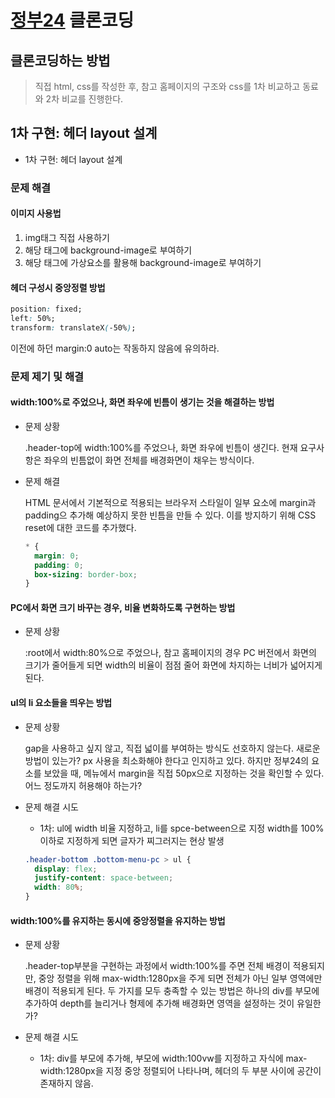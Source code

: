 # [정부24](https://www.gov.kr/portal/main/nologin) 클론코딩

## 클론코딩하는 방법

> 직접 html, css를 작성한 후, 참고 홈페이지의 구조와 css를 1차 비교하고 동료와 2차 비교를 진행한다.

## 1차 구현: 헤더 layout 설계

- 1차 구현: 헤더 layout 설계

### 문제 해결

#### 이미지 사용법

1. img태그 직접 사용하기
2. 해당 태그에 background-image로 부여하기
3. 해당 태그에 가상요소를 활용해 background-image로 부여하기

#### 헤더 구성시 중앙정렬 방법

```css
position: fixed;
left: 50%;
transform: translateX(-50%);
```

이전에 하던 margin:0 auto는 작동하지 않음에 유의하라.

### 문제 제기 및 해결

#### width:100%로 주었으나, 화면 좌우에 빈틈이 생기는 것을 해결하는 방법

- 문제 상황

  .header-top에 width:100%를 주었으나, 화면 좌우에 빈틈이 생긴다. 현재 요구사항은 좌우의 빈틈없이 화면 전체를 배경화면이 채우는 방식이다.

- 문제 해결

  HTML 문서에서 기본적으로 적용되는 브라우저 스타일이 일부 요소에 margin과 padding으 추가해 예상하지 못한 빈틈을 만들 수 있다. 이를 방지하기 위해 CSS reset에 대한 코드를 추가했다.

  ```css
  * {
    margin: 0;
    padding: 0;
    box-sizing: border-box;
  }
  ```

#### PC에서 화면 크기 바꾸는 경우, 비율 변화하도록 구현하는 방법

- 문제 상황

  :root에서 width:80%으로 주었으나, 참고 홈페이지의 경우 PC 버전에서 화면의 크기가 줄어들게 되면 width의 비율이 점점 줄어 화면에 차지하는 너비가 넓어지게 된다.

#### ul의 li 요소들을 띄우는 방법

- 문제 상황

  gap을 사용하고 싶지 않고, 직접 넓이를 부여하는 방식도 선호하지 않는다. 새로운 방법이 있는가?
  px 사용을 최소화해야 한다고 인지하고 있다. 하지만 정부24의 요소를 보았을 때, 메뉴에서 margin을 직접 50px으로 지정하는 것을 확인할 수 있다. 어느 정도까지 허용해야 하는가?

- 문제 해결 시도
  - 1차: ul에 width 비율 지정하고, li를 spce-between으로 지정
    width를 100% 이하로 지정하게 되면 글자가 찌그러지는 현상 발생
  ```css
  .header-bottom .bottom-menu-pc > ul {
    display: flex;
    justify-content: space-between;
    width: 80%;
  }
  ```

#### width:100%를 유지하는 동시에 중앙정렬을 유지하는 방법

- 문제 상황

  .header-top부분을 구현하는 과정에서 width:100%를 주면 전체 배경이 적용되지만, 중앙 정렬을 위해 max-width:1280px을 주게 되면 전체가 아닌 일부 영역에만 배경이 적용되게 된다. 두 가지를 모두 충족할 수 있는 방법은 하나의 div를 부모에 추가하여 depth를 늘리거나 형제에 추가해 배경화면 영역을 설정하는 것이 유일한가?

- 문제 해결 시도
  - 1차: div를 부모에 추가해, 부모에 width:100vw를 지정하고 자식에 max-width:1280px을 지정
    중앙 정렬되어 나타나며, 헤더의 두 부분 사이에 공간이 존재하지 않음.
